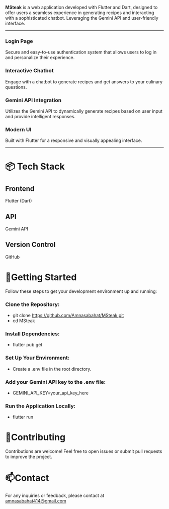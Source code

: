 **MSteak** is a web application developed with Flutter and Dart, designed to offer users a seamless experience in generating recipes and interacting with a sophisticated chatbot. Leveraging the Gemini API and user-friendly interface.

-------

### **Login Page**
Secure and easy-to-use authentication system that allows users to log in and personalize their experience.

### **Interactive Chatbot**
Engage with a chatbot to generate recipes and get answers to your culinary questions.

### **Gemini API Integration**
Utilizes the Gemini API to dynamically generate recipes based on user input and provide intelligent responses.

### **Modern UI**
Built with Flutter for a responsive and visually appealing interface.

---

# 📦 **Tech Stack**

## Frontend
Flutter (Dart)

## API
Gemini API

## Version Control
GitHub




# 🌟Getting Started
Follow these steps to get your development environment up and running:

### Clone the Repository:

 * git clone https://github.com/Amnasabahat/MSteak.git
 * cd MSteak
### Install Dependencies:

 * flutter pub get
### Set Up Your Environment:

  * Create a .env file in the root directory.
### Add your Gemini API key to the .env file:

  * GEMINI_API_KEY=your_api_key_here
### Run the Application Locally:

  * flutter run

# 🤝Contributing
Contributions are welcome! Feel free to open issues or submit pull requests to improve the project.

# 📫Contact
For any inquiries or feedback, please contact  at amnasabahat414@gmail.com
